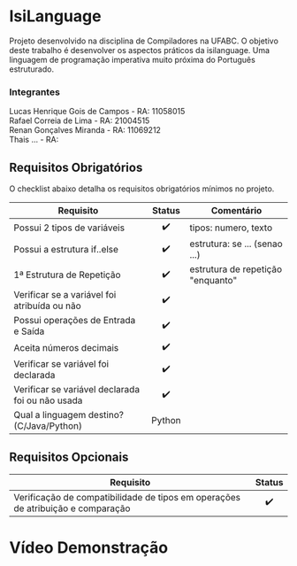 # IsiLanguage

Projeto desenvolvido na disciplina de Compiladores na UFABC.
O objetivo deste trabalho é desenvolver os aspectos práticos da isilanguage. Uma linguagem de programação imperativa muito próxima do Português estruturado. 

### Integrantes

Lucas Henrique Gois de Campos - RA: 11058015  
Rafael Correia de Lima        - RA: 21004515  
Renan Gonçalves Miranda       - RA: 11069212  
Thais ...                     - RA: 


## Requisitos Obrigatórios
O checklist abaixo detalha os requisitos obrigatórios mínimos no projeto.

| Requisito                                             | Status                    | Comentário |
| -------------                                         |:--------------:           |  ---  |
| Possui 2 tipos de variáveis                           | :heavy_check_mark: | tipos: numero, texto                 |
| Possui a estrutura if..else                           | :heavy_check_mark:  | estrutura: se ... (senao ...)                        |
| 1ª Estrutura de Repetição                             | :heavy_check_mark:  | estrutura de repetição "enquanto"                        | 
| Verificar se a variável foi atribuída ou não          | :heavy_check_mark:  |                       |
| Possui operações de Entrada e Saída                   | :heavy_check_mark:  |                        |      
| Aceita números decimais                               | :heavy_check_mark:  |                      |
| Verificar se variável foi declarada                   | :heavy_check_mark:  |                       |
| Verificar se variável declarada foi ou não usada      | :heavy_check_mark:  |                       |     
| Qual a linguagem destino? (C/Java/Python)             | Python |                        |

## Requisitos Opcionais

| Requisito                                             | Status                    | 
| -------------                                         |:--------------:           |
| Verificação de compatibilidade de tipos em operações de atribuição e comparação|  :heavy_check_mark:              |

# Vídeo Demonstração

